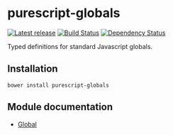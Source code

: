 # purescript-globals

[![Latest release](http://img.shields.io/bower/v/purescript-globals.svg)](https://github.com/purescript/purescript-globals/releases)
[![Build Status](https://travis-ci.org/purescript/purescript-globals.svg?branch=master)](https://travis-ci.org/purescript/purescript-globals)
[![Dependency Status](https://www.versioneye.com/user/projects/55848c2b363861001b000195/badge.svg?style=flat)](https://www.versioneye.com/user/projects/55848c2b363861001b000195)

Typed definitions for standard Javascript globals.

## Installation

```
bower install purescript-globals
```

## Module documentation

- [Global](docs/Global.md)
